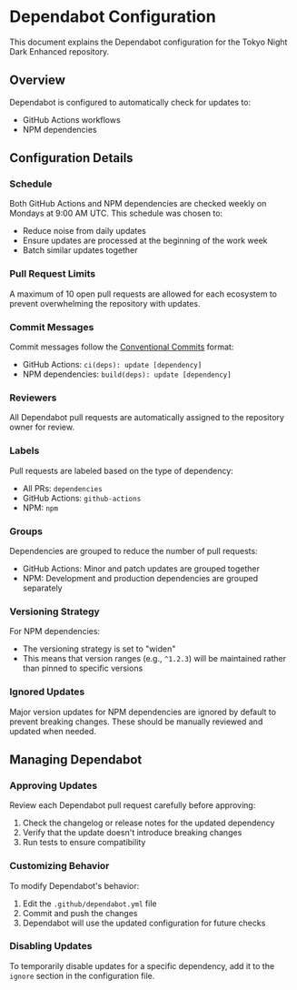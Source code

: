 # Dependabot Configuration

This document explains the Dependabot configuration for the Tokyo Night Dark Enhanced repository.

## Overview

Dependabot is configured to automatically check for updates to:

- GitHub Actions workflows
- NPM dependencies

## Configuration Details

### Schedule

Both GitHub Actions and NPM dependencies are checked weekly on Mondays at 9:00 AM UTC. This schedule was chosen to:

- Reduce noise from daily updates
- Ensure updates are processed at the beginning of the work week
- Batch similar updates together

### Pull Request Limits

A maximum of 10 open pull requests are allowed for each ecosystem to prevent overwhelming the repository with updates.

### Commit Messages

Commit messages follow the [Conventional Commits](https://www.conventionalcommits.org/) format:

- GitHub Actions: `ci(deps): update [dependency]`
- NPM dependencies: `build(deps): update [dependency]`

### Reviewers

All Dependabot pull requests are automatically assigned to the repository owner for review.

### Labels

Pull requests are labeled based on the type of dependency:

- All PRs: `dependencies`
- GitHub Actions: `github-actions`
- NPM: `npm`

### Groups

Dependencies are grouped to reduce the number of pull requests:

- GitHub Actions: Minor and patch updates are grouped together
- NPM: Development and production dependencies are grouped separately

### Versioning Strategy

For NPM dependencies:

- The versioning strategy is set to "widen"
- This means that version ranges (e.g., `^1.2.3`) will be maintained rather than pinned to specific versions

### Ignored Updates

Major version updates for NPM dependencies are ignored by default to prevent breaking changes. These should be manually reviewed and updated when needed.

## Managing Dependabot

### Approving Updates

Review each Dependabot pull request carefully before approving:

1. Check the changelog or release notes for the updated dependency
2. Verify that the update doesn't introduce breaking changes
3. Run tests to ensure compatibility

### Customizing Behavior

To modify Dependabot's behavior:

1. Edit the `.github/dependabot.yml` file
2. Commit and push the changes
3. Dependabot will use the updated configuration for future checks

### Disabling Updates

To temporarily disable updates for a specific dependency, add it to the `ignore` section in the configuration file.
